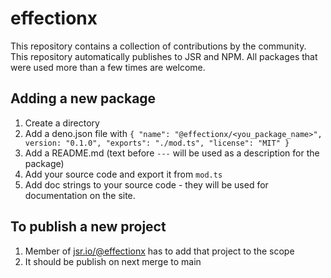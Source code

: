 # effectionx

This repository contains a collection of contributions by the community. This
repository automatically publishes to JSR and NPM. All packages that were used
more than a few times are welcome.

## Adding a new package

1. Create a directory
2. Add a deno.json file with
   `{ "name": "@effectionx/<you_package_name>", version: "0.1.0", "exports": "./mod.ts", "license": "MIT" }`
3. Add a README.md (text before `---` will be used as a description for the
   package)
4. Add your source code and export it from `mod.ts`
5. Add doc strings to your source code - they will be used for documentation on
   the site.

## To publish a new project

1. Member of [jsr.io/@effectionx](https://jsr.io/@effectionx) has to add that
   project to the scope
2. It should be publish on next merge to main

